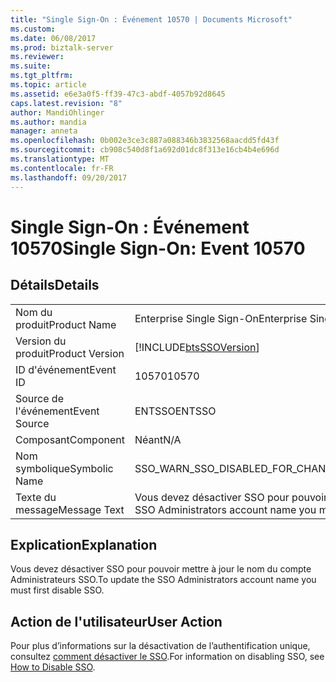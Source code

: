 ```yaml
---
title: "Single Sign-On : Événement 10570 | Documents Microsoft"
ms.custom: 
ms.date: 06/08/2017
ms.prod: biztalk-server
ms.reviewer: 
ms.suite: 
ms.tgt_pltfrm: 
ms.topic: article
ms.assetid: e6e3a0f5-ff39-47c3-abdf-4057b92d8645
caps.latest.revision: "8"
author: MandiOhlinger
ms.author: mandia
manager: anneta
ms.openlocfilehash: 0b002e3ce3c887a088346b3832568aacdd5fd43f
ms.sourcegitcommit: cb908c540d8f1a692d01dc8f313e16cb4b4e696d
ms.translationtype: MT
ms.contentlocale: fr-FR
ms.lasthandoff: 09/20/2017
---
```

# <a name="single-sign-on-event-10570"></a><span data-ttu-id="7ecc4-102">Single Sign-On : Événement 10570</span><span class="sxs-lookup"><span data-stu-id="7ecc4-102">Single Sign-On: Event 10570</span></span>
## <a name="details"></a><span data-ttu-id="7ecc4-103">Détails</span><span class="sxs-lookup"><span data-stu-id="7ecc4-103">Details</span></span>  
  
|||  
|-|-|  
|<span data-ttu-id="7ecc4-104">Nom du produit</span><span class="sxs-lookup"><span data-stu-id="7ecc4-104">Product Name</span></span>|<span data-ttu-id="7ecc4-105">Enterprise Single Sign-On</span><span class="sxs-lookup"><span data-stu-id="7ecc4-105">Enterprise Single Sign-On</span></span>|  
|<span data-ttu-id="7ecc4-106">Version du produit</span><span class="sxs-lookup"><span data-stu-id="7ecc4-106">Product Version</span></span>|[!INCLUDE[btsSSOVersion](../includes/btsssoversion-md.md)]|  
|<span data-ttu-id="7ecc4-107">ID d'événement</span><span class="sxs-lookup"><span data-stu-id="7ecc4-107">Event ID</span></span>|<span data-ttu-id="7ecc4-108">10570</span><span class="sxs-lookup"><span data-stu-id="7ecc4-108">10570</span></span>|  
|<span data-ttu-id="7ecc4-109">Source de l'événement</span><span class="sxs-lookup"><span data-stu-id="7ecc4-109">Event Source</span></span>|<span data-ttu-id="7ecc4-110">ENTSSO</span><span class="sxs-lookup"><span data-stu-id="7ecc4-110">ENTSSO</span></span>|  
|<span data-ttu-id="7ecc4-111">Composant</span><span class="sxs-lookup"><span data-stu-id="7ecc4-111">Component</span></span>|<span data-ttu-id="7ecc4-112">Néant</span><span class="sxs-lookup"><span data-stu-id="7ecc4-112">N/A</span></span>|  
|<span data-ttu-id="7ecc4-113">Nom symbolique</span><span class="sxs-lookup"><span data-stu-id="7ecc4-113">Symbolic Name</span></span>|<span data-ttu-id="7ecc4-114">SSO_WARN_SSO_DISABLED_FOR_CHANGE_SSO_ADMIN</span><span class="sxs-lookup"><span data-stu-id="7ecc4-114">SSO_WARN_SSO_DISABLED_FOR_CHANGE_SSO_ADMIN</span></span>|  
|<span data-ttu-id="7ecc4-115">Texte du message</span><span class="sxs-lookup"><span data-stu-id="7ecc4-115">Message Text</span></span>|<span data-ttu-id="7ecc4-116">Vous devez désactiver SSO pour pouvoir mettre à jour le nom du compte Administrateurs SSO.%r</span><span class="sxs-lookup"><span data-stu-id="7ecc4-116">To update the SSO Administrators account name you must first disable SSO.%r</span></span>|  
  
## <a name="explanation"></a><span data-ttu-id="7ecc4-117">Explication</span><span class="sxs-lookup"><span data-stu-id="7ecc4-117">Explanation</span></span>  
 <span data-ttu-id="7ecc4-118">Vous devez désactiver SSO pour pouvoir mettre à jour le nom du compte Administrateurs SSO.</span><span class="sxs-lookup"><span data-stu-id="7ecc4-118">To update the SSO Administrators account name you must first disable SSO.</span></span>  
  
## <a name="user-action"></a><span data-ttu-id="7ecc4-119">Action de l'utilisateur</span><span class="sxs-lookup"><span data-stu-id="7ecc4-119">User Action</span></span>  
 <span data-ttu-id="7ecc4-120">Pour plus d’informations sur la désactivation de l’authentification unique, consultez [comment désactiver le SSO](../core/how-to-disable-sso.md).</span><span class="sxs-lookup"><span data-stu-id="7ecc4-120">For information on disabling SSO, see [How to Disable SSO](../core/how-to-disable-sso.md).</span></span>